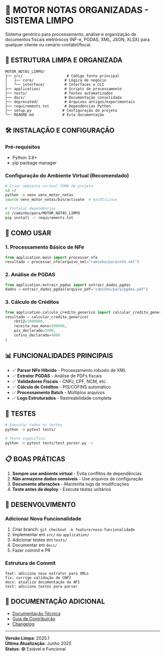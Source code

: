 # 🚀 MOTOR NOTAS ORGANIZADAS - SISTEMA LIMPO

Sistema genérico para processamento, análise e organização de documentos fiscais eletrônicos (NF-e, PGDAS, XML, JSON, XLSX) para qualquer cliente ou cenário contábil/fiscal.

## 📁 ESTRUTURA LIMPA E ORGANIZADA

```
MOTOR_NOTAS_LIMPO/
├── src/                    # Código fonte principal
│   ├── core/              # Lógica de negócio
│   └── interface/         # Interfaces e CLI
├── application/           # Scripts de processamento
├── tests/                 # Testes automatizados
├── docs/                  # Documentação consolidada
├── deprecated/            # Arquivos antigos/experimentais
├── requirements.txt       # Dependências Python
├── setup.py              # Configuração do projeto
└── README.md             # Esta documentação
```

## 🛠️ INSTALAÇÃO E CONFIGURAÇÃO

### Pré-requisitos
- Python 3.8+
- pip package manager

### Configuração do Ambiente Virtual (Recomendado)

```bash
# Criar ambiente virtual FORA do projeto
cd ~/
python -m venv venv_motor_notas
source venv_motor_notas/bin/activate  # macOS/Linux

# Instalar dependências
cd /caminho/para/MOTOR_NOTAS_LIMPO
pip install -r requirements.txt
```

## 🚀 COMO USAR

### 1. Processamento Básico de NFe
```python
from application.main import processar_nfe
resultado = processar_nfe(arquivo_xml="caminho/para/nfe.xml")
```

### 2. Análise de PGDAS
```python
from application.extrair_pgdas import extrair_dados_pgdas
dados = extrair_dados_pgdas(arquivo_pdf="caminho/para/pgdas.pdf")
```

### 3. Cálculo de Créditos
```python
from application.calculo_credito_generico import calcular_credito_generico
resultado = calcular_credito_generico(
    rbt12=1000000,
    receita_nao_mono=500000,
    pis_declarado=1000,
    cofins_declarado=4000
)
```

## 📊 FUNCIONALIDADES PRINCIPAIS

- ✅ **Parser NFe Híbrido** - Processamento robusto de XML
- ✅ **Extrator PGDAS** - Análise de PDFs fiscais  
- ✅ **Validadores Fiscais** - CNPJ, CPF, NCM, etc.
- ✅ **Cálculo de Créditos** - PIS/COFINS automático
- ✅ **Processamento Batch** - Múltiplos arquivos
- ✅ **Logs Estruturados** - Rastreabilidade completa

## 🧪 TESTES

```bash
# Executar todos os testes
python -m pytest tests/

# Teste específico
python -m pytest tests/test_parser.py -v
```

## 📋 BOAS PRÁTICAS

1. **Sempre use ambiente virtual** - Evita conflitos de dependências
2. **Não armazene dados sensíveis** - Use arquivos de configuração
3. **Documente alterações** - Mantenha logs de modificações
4. **Teste antes de deploy** - Execute testes unitários

## 🔧 DESENVOLVIMENTO

### Adicionar Nova Funcionalidade
1. Criar branch: `git checkout -b feature/nova-funcionalidade`
2. Implementar em `src/` ou `application/`
3. Adicionar testes em `tests/`
4. Documentar em `docs/`
5. Fazer commit e PR

### Estrutura de Commit
```
feat: adiciona novo extrator para XMLs
fix: corrige validação de CNPJ
docs: atualiza documentação da API
test: adiciona testes para parser
```

## 📖 DOCUMENTAÇÃO ADICIONAL

- [Documentação Técnica](docs/DOCUMENTACAO_TECNICA.md)
- [Guia de Contribuição](docs/CONTRIBUTING.md)
- [Changelog](docs/CHANGELOG.md)

---

**Versão Limpa**: 2025.1  
**Última Atualização**: Junho 2025  
**Status**: 🟢 Estável e Funcional
